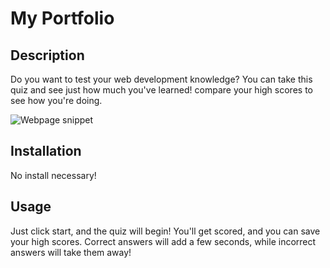 # My Portfolio

## Description

Do you want to test your web development knowledge? You can take this quiz
and see just how much you've learned! compare your high scores to see how
you're doing.

![Webpage snippet]()

## Installation

No install necessary!

## Usage

Just click start, and the quiz will begin! You'll get scored, and you can save your high scores.
Correct answers will add a few seconds, while incorrect answers will take them away!